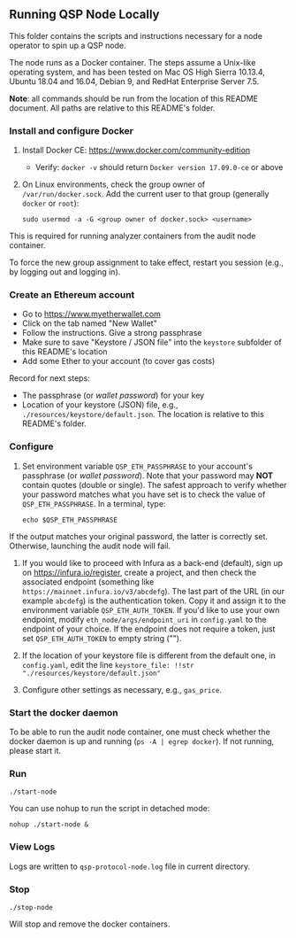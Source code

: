 ## Running QSP Node Locally

This folder contains the scripts and instructions necessary for 
a node operator to spin up a QSP node.

The node runs as a Docker container.
The steps assume a Unix-like operating system, 
and has been tested on Mac OS High Sierra 10.13.4, 
Ubuntu 18.04 and 16.04, Debian 9, and RedHat Enterprise Server 7.5.

**Note**: all commands should be run from the location of this README document. 
All paths are relative to this README's folder.

### Install and configure Docker

1. Install Docker CE: https://www.docker.com/community-edition
    - Verify: `docker -v` should return `Docker version 17.09.0-ce` or above
1. On Linux environments, check the group owner of `/var/run/docker.sock`.
Add the current user to that group (generally `docker` or `root`):

    `sudo usermod -a -G <group owner of docker.sock> <username>`

This is required for running analyzer containers from the audit node container.

To force the new group assignment to take effect, restart you session (e.g., by logging out and logging in).

### Create an Ethereum account

- Go to https://www.myetherwallet.com
- Click on the tab named "New Wallet"
- Follow the instructions. Give a strong passphrase
- Make sure to save "Keystore / JSON file" into the `keystore` subfolder of this README's location
- Add some Ether to your account (to cover gas costs)

Record for next steps:
- The passphrase (or *wallet password*) for your key
- Location of your keystore (JSON) file, e.g., `./resources/keystore/default.json`. The location is
relative to this README's folder.

### Configure

1. Set environment variable `QSP_ETH_PASSPHRASE` to your account's passphrase (or *wallet password*).
Note that your password may **NOT** contain
quotes (double or single). The safest approach to verify whether your password matches what you have set is to check
the value of `QSP_ETH_PASSPHRASE`. In a terminal, type:
    ```
    echo $QSP_ETH_PASSPHRASE
    ```
If the output matches your original password, the latter is correctly set.
Otherwise, launching the audit node will fail.

1. If you would like to proceed with Infura as a back-end (default), sign up on
   https://infura.io/register, create a project, and then check the associated
   endpoint
   (something like `https://mainnet.infura.io/v3/abcdefg`). The last part of the
   URL (in our example  `abcdefg`) is the authentication token. Copy it and assign it to
   the environment variable `QSP_ETH_AUTH_TOKEN`. If you'd like to use
   your own endpoint, modify `eth_node/args/endpoint_uri` in `config.yaml` to
   the endpoint of your choice. If the endpoint does not require a token, just
   set `QSP_ETH_AUTH_TOKEN` to empty string ("").

1. If the location of your keystore file is different from the default one, in `config.yaml`, edit the line `keystore_file: !!str "./resources/keystore/default.json"`

1. Configure other settings as necessary, e.g., `gas_price`.

<!--TODO Add instructions for staking -->

### Start the docker daemon

To be able to run the audit node container, one must check whether the docker daemon
is up and running (`ps -A | egrep docker`). If not running, please start it.

### Run

`./start-node`

You can use nohup to run the script in detached mode:

`nohup ./start-node &`

### View Logs

Logs are written to `qsp-protocol-node.log` file in current directory.

### Stop

`./stop-node`

Will stop and remove the docker containers.
